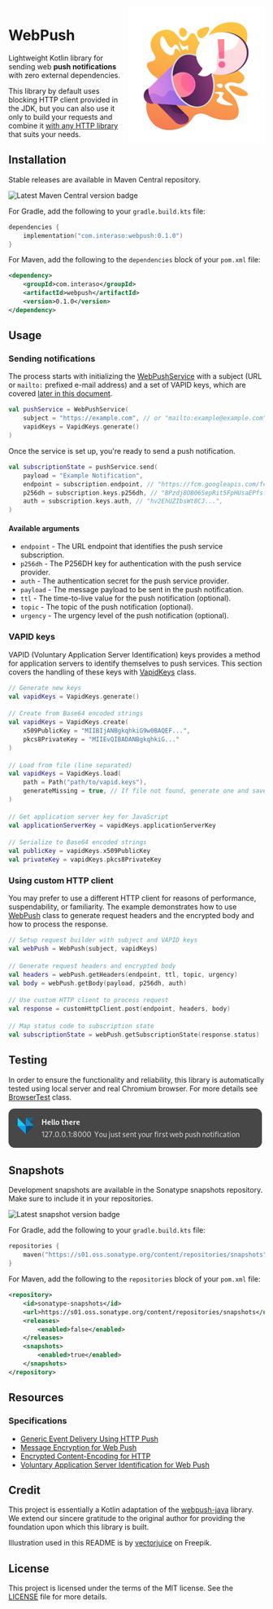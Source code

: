 <img src="docs/illustration.jpg" align="right" width="270" height="270">

# WebPush

Lightweight Kotlin library for sending web **push notifications** with zero external dependencies.

This library by default uses blocking HTTP client provided in the JDK, but you can also use it only to
build your requests and combine it [with any HTTP library](#using-custom-http-client) that suits your needs.

## Installation

Stable releases are available in Maven Central repository.

![Latest Maven Central version badge](https://img.shields.io/maven-central/v/com.interaso/webpush?color=blue)

For Gradle, add the following to your `gradle.build.kts` file:

```kotlin
dependencies {
    implementation("com.interaso:webpush:0.1.0")
}
```

For Maven, add the following to the `dependencies` block of your `pom.xml` file:

```xml
<dependency>
    <groupId>com.interaso</groupId>
    <artifactId>webpush</artifactId>
    <version>0.1.0</version>
</dependency>
```

## Usage

### Sending notifications

The process starts with initializing the [WebPushService](src/main/kotlin/com/interaso/webpush/WebPushService.kt) with
a subject (URL or `mailto:` prefixed e-mail address) and a set of VAPID keys, which are covered
[later in this document](#vapid-keys).

```kotlin
val pushService = WebPushService(
    subject = "https://example.com", // or "mailto:example@example.com"
    vapidKeys = VapidKeys.generate()
)
```

Once the service is set up, you're ready to send a push notification.

```kotlin
val subscriptionState = pushService.send(
    payload = "Example Notification",
    endpoint = subscription.endpoint, // "https://fcm.googleapis.com/fcm/send/...",
    p256dh = subscription.keys.p256dh, // "BPzdj8OB06SepRit5FpHUsaEPfs...",
    auth = subscription.keys.auth, // "hv2EhUZIbsWt8CJ...",
)
```

#### Available arguments

- `endpoint` - The URL endpoint that identifies the push service subscription.
- `p256dh` - The P256DH key for authentication with the push service provider.
- `auth` - The authentication secret for the push service provider.
- `payload` - The message payload to be sent in the push notification.
- `ttl` - The time-to-live value for the push notification (optional).
- `topic` - The topic of the push notification (optional).
- `urgency` - The urgency level of the push notification (optional).

### VAPID keys

VAPID (Voluntary Application Server Identification) keys provides a method for application servers to identify
themselves to push services. This section covers the handling of these keys with 
[VapidKeys](src/main/kotlin/com/interaso/webpush/VapidKeys.kt) class.

```kotlin
// Generate new keys
val vapidKeys = VapidKeys.generate()

// Create from Base64 encoded strings 
val vapidKeys = VapidKeys.create(
    x509PublicKey = "MIIBIjANBgkqhkiG9w0BAQEF...",
    pkcs8PrivateKey = "MIIEvQIBADANBgkqhkiG..."
)

// Load from file (line separated)
val vapidKeys = VapidKeys.load(
    path = Path("path/to/vapid.keys"),
    generateMissing = true, // If file not found, generate one and save it
)

// Get application server key for JavaScript
val applicationServerKey = vapidKeys.applicationServerKey

// Serialize to Base64 encoded strings
val publicKey = vapidKeys.x509PublicKey
val privateKey = vapidKeys.pkcs8PrivateKey
```

### Using custom HTTP client

You may prefer to use a different HTTP client for reasons of performance, suspendability, or familiarity.
The example demonstrates how to use [WebPush](src/main/kotlin/com/interaso/webpush/WebPush.kt) class to generate
request headers and the encrypted body and how to process the response.

```kotlin
// Setup request builder with subject and VAPID keys
val webPush = WebPush(subject, vapidKeys)

// Generate request headers and encrypted body
val headers = webPush.getHeaders(endpoint, ttl, topic, urgency)
val body = webPush.getBody(payload, p256dh, auth)

// Use custom HTTP client to process request
val response = customHttpClient.post(endpoint, headers, body)

// Map status code to subscription state
val subscriptionState = webPush.getSubscriptionState(response.status)
```

## Testing

In order to ensure the functionality and reliability, this library is automatically tested using local server and real
Chromium browser. For more details see [BrowserTest](src/test/kotlin/com/interaso/webpush/BrowserTest.kt) class.

![Notification](docs/notification.png)

## Snapshots

Development snapshots are available in the Sonatype snapshots repository. Make sure to include it in your repositories.

![Latest snapshot version badge](https://img.shields.io/nexus/s/com.interaso/webpush?label=latest%20version&color=blue&server=https%3A%2F%2Fs01.oss.sonatype.org%2F)

For Gradle, add the following to your `gradle.build.kts` file:

```kotlin
repositories {
    maven("https://s01.oss.sonatype.org/content/repositories/snapshots")
}
```

For Maven, add the following to the `repositories` block of your `pom.xml` file:

```xml
<repository>
    <id>sonatype-snapshots</id>
    <url>https://s01.oss.sonatype.org/content/repositories/snapshots</url>
    <releases>
        <enabled>false</enabled>
    </releases>
    <snapshots>
        <enabled>true</enabled>
    </snapshots>
</repository>
```

## Resources

### Specifications

- [Generic Event Delivery Using HTTP Push](https://tools.ietf.org/html/draft-ietf-webpush-protocol-11)
- [Message Encryption for Web Push](https://tools.ietf.org/html/draft-ietf-webpush-encryption-08)
- [Encrypted Content-Encoding for HTTP](https://tools.ietf.org/html/draft-ietf-httpbis-encryption-encoding-02)
- [Voluntary Application Server Identification for Web Push](https://tools.ietf.org/html/draft-ietf-webpush-vapid-01)

## Credit

This project is essentially a Kotlin adaptation of the [webpush-java](https://github.com/web-push-libs/webpush-java)
library. We extend our sincere gratitude to the original author for providing the foundation upon which this library is
built.

Illustration used in this README is by [vectorjuice](https://www.freepik.com/free-vector/attention-attraction-important-announcement-warning-information-sharing-latest-news-loudspeaker-megaphone-bullhorn-with-exclamation-mark-vector-isolated-concept-metaphor-illustration_12083537.htm#query=notification&position=10&from_view=search&track=sph) on Freepik.

## License

This project is licensed under the terms of the MIT license. See the [LICENSE](/LICENSE) file for more details.
